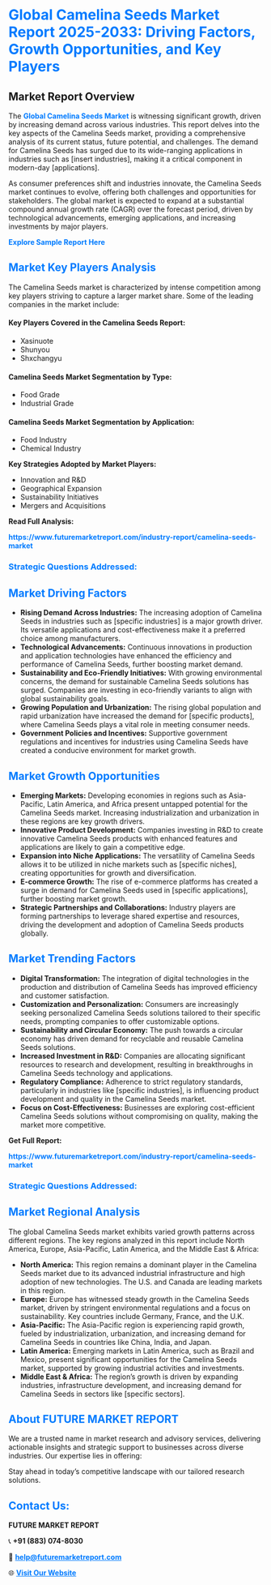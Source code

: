 <h1 style="color: #007BFF;">Global Camelina Seeds Market Report 2025-2033: Driving Factors, Growth Opportunities, and Key Players</h1>

<section id="overview">
<h2>Market Report Overview</h2>
<p>The <a href="https://www.futuremarketreport.com/industry-report/camelina-seeds-market" style="color: #007BFF; text-decoration: none;"><strong>Global Camelina Seeds Market</strong></a> is witnessing significant growth, driven by increasing demand across various industries. This report delves into the key aspects of the Camelina Seeds market, providing a comprehensive analysis of its current status, future potential, and challenges. The demand for Camelina Seeds has surged due to its wide-ranging applications in industries such as [insert industries], making it a critical component in modern-day [applications].</p>
<p>As consumer preferences shift and industries innovate, the Camelina Seeds market continues to evolve, offering both challenges and opportunities for stakeholders. The global market is expected to expand at a substantial compound annual growth rate (CAGR) over the forecast period, driven by technological advancements, emerging applications, and increasing investments by major players.</p>
</section>

<section id="overview">
<p><a href="https://www.futuremarketreport.com/request-sample/reportId=89009" style="color: #007BFF; text-decoration: none;"><strong>Explore Sample Report Here</strong></a></p>
</section>

<section id="key-players">
<h2 style="color: #007BFF;">Market Key Players Analysis</h2>
<p>The Camelina Seeds market is characterized by intense competition among key players striving to capture a larger market share. Some of the leading companies in the market include:</p>
<h4>Key Players Covered in the Camelina Seeds Report:</h4>
<ul><li>Xasinuote</li><li>Shunyou</li><li>Shxchangyu</li></ul>
<h4>Camelina Seeds Market Segmentation by Type:</h4>
<ul><li>Food Grade</li><li>Industrial Grade</li></ul>

<h4>Camelina Seeds Market Segmentation by Application:</h4>
<ul><li>Food Industry</li><li>Chemical Industry</li></ul>
<p><strong>Key Strategies Adopted by Market Players:</strong></p>
<ul>
<li>Innovation and R&D</li>
<li>Geographical Expansion</li>
<li>Sustainability Initiatives</li>
<li>Mergers and Acquisitions</li>
</ul>
</section>

<section>
<p><strong>Read Full Analysis: </strong></p><a href="https://www.futuremarketreport.com/industry-report/camelina-seeds-market" style="color: #007BFF; text-decoration: none;"><strong>https://www.futuremarketreport.com/industry-report/camelina-seeds-market</strong></a>
<h3 style="color: #007BFF;">Strategic Questions Addressed:</h3>
</section>

<section id="driving-factors">
<h2 style="color: #007BFF;">Market Driving Factors</h2>
<ul>
<li><strong>Rising Demand Across Industries:</strong> The increasing adoption of Camelina Seeds in industries such as [specific industries] is a major growth driver. Its versatile applications and cost-effectiveness make it a preferred choice among manufacturers.</li>
<li><strong>Technological Advancements:</strong> Continuous innovations in production and application technologies have enhanced the efficiency and performance of Camelina Seeds, further boosting market demand.</li>
<li><strong>Sustainability and Eco-Friendly Initiatives:</strong> With growing environmental concerns, the demand for sustainable Camelina Seeds solutions has surged. Companies are investing in eco-friendly variants to align with global sustainability goals.</li>
<li><strong>Growing Population and Urbanization:</strong> The rising global population and rapid urbanization have increased the demand for [specific products], where Camelina Seeds plays a vital role in meeting consumer needs.</li>
<li><strong>Government Policies and Incentives:</strong> Supportive government regulations and incentives for industries using Camelina Seeds have created a conducive environment for market growth.</li>
</ul>
</section>

<section id="growth-opportunities">
<h2 style="color: #007BFF;">Market Growth Opportunities</h2>
<ul>
<li><strong>Emerging Markets:</strong> Developing economies in regions such as Asia-Pacific, Latin America, and Africa present untapped potential for the Camelina Seeds market. Increasing industrialization and urbanization in these regions are key growth drivers.</li>
<li><strong>Innovative Product Development:</strong> Companies investing in R&D to create innovative Camelina Seeds products with enhanced features and applications are likely to gain a competitive edge.</li>
<li><strong>Expansion into Niche Applications:</strong> The versatility of Camelina Seeds allows it to be utilized in niche markets such as [specific niches], creating opportunities for growth and diversification.</li>
<li><strong>E-commerce Growth:</strong> The rise of e-commerce platforms has created a surge in demand for Camelina Seeds used in [specific applications], further boosting market growth.</li>
<li><strong>Strategic Partnerships and Collaborations:</strong> Industry players are forming partnerships to leverage shared expertise and resources, driving the development and adoption of Camelina Seeds products globally.</li>
</ul>
</section>

<section id="trending-factors">
<h2 style="color: #007BFF;">Market Trending Factors</h2>
<ul>
<li><strong>Digital Transformation:</strong> The integration of digital technologies in the production and distribution of Camelina Seeds has improved efficiency and customer satisfaction.</li>
<li><strong>Customization and Personalization:</strong> Consumers are increasingly seeking personalized Camelina Seeds solutions tailored to their specific needs, prompting companies to offer customizable options.</li>
<li><strong>Sustainability and Circular Economy:</strong> The push towards a circular economy has driven demand for recyclable and reusable Camelina Seeds solutions.</li>
<li><strong>Increased Investment in R&D:</strong> Companies are allocating significant resources to research and development, resulting in breakthroughs in Camelina Seeds technology and applications.</li>
<li><strong>Regulatory Compliance:</strong> Adherence to strict regulatory standards, particularly in industries like [specific industries], is influencing product development and quality in the Camelina Seeds market.</li>
<li><strong>Focus on Cost-Effectiveness:</strong> Businesses are exploring cost-efficient Camelina Seeds solutions without compromising on quality, making the market more competitive.</li>
</ul>
</section>

<section>
<p><strong>Get Full Report: </strong></p><a href="https://www.futuremarketreport.com/industry-report/camelina-seeds-market" style="color: #007BFF; text-decoration: none;"><strong>https://www.futuremarketreport.com/industry-report/camelina-seeds-market</strong></a>
<h3 style="color: #007BFF;">Strategic Questions Addressed:</h3>
</section>


<section id="regional-analysis">
<h2 style="color: #007BFF;">Market Regional Analysis</h2>
<p>The global Camelina Seeds market exhibits varied growth patterns across different regions. The key regions analyzed in this report include North America, Europe, Asia-Pacific, Latin America, and the Middle East & Africa:</p>
<ul>
<li><strong>North America:</strong> This region remains a dominant player in the Camelina Seeds market due to its advanced industrial infrastructure and high adoption of new technologies. The U.S. and Canada are leading markets in this region.</li>
<li><strong>Europe:</strong> Europe has witnessed steady growth in the Camelina Seeds market, driven by stringent environmental regulations and a focus on sustainability. Key countries include Germany, France, and the U.K.</li>
<li><strong>Asia-Pacific:</strong> The Asia-Pacific region is experiencing rapid growth, fueled by industrialization, urbanization, and increasing demand for Camelina Seeds in countries like China, India, and Japan.</li>
<li><strong>Latin America:</strong> Emerging markets in Latin America, such as Brazil and Mexico, present significant opportunities for the Camelina Seeds market, supported by growing industrial activities and investments.</li>
<li><strong>Middle East & Africa:</strong> The region’s growth is driven by expanding industries, infrastructure development, and increasing demand for Camelina Seeds in sectors like [specific sectors].</li>
</ul>
</section>

<footer>
<h2 style="color: #007BFF;">About FUTURE MARKET REPORT</h2>
<p>We are a trusted name in market research and advisory services, delivering actionable insights and strategic support to businesses across diverse industries. Our expertise lies in offering:</p>

<p>Stay ahead in today’s competitive landscape with our tailored research solutions.</p>

<h2 style="color: #007BFF;">Contact Us:</h2>
<p><strong>FUTURE MARKET REPORT</strong></p>
<p>📞 <strong>+91 (883) 074-8030</strong></p>
<p>📧 <strong><a href="mailto:help@futuremarketreport.com" style="color: #007BFF;">help@futuremarketreport.com</a></strong></p>
<p>🌐 <strong><a href="https://www.futuremarketreport.com/" style="color: #007BFF;">Visit Our Website</a></strong></p>
</footer>